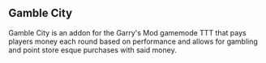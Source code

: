 ## Gamble City

Gamble City is an addon for the Garry's Mod gamemode TTT that pays players money each round based on performance and
allows for gambling and point store esque purchases with said money.
